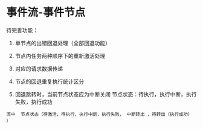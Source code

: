 # 事件流-事件节点

待完善功能：

1. 单节点的出错回退处理（全部回退功能）
2. 节点内任务两种顺序下的重新激活处理
3. 对应的请求数据传递
4. 节点的回退重复执行统计区分


5.   回退跳转时，当前节点状态应为中断关闭
	节点状态：待执行，执行中断，执行失败，执行成功

	流中	节点状态（待激活，待执行，执行中断，执行失败， 中断转出 ，待转出（执行成功） ）
